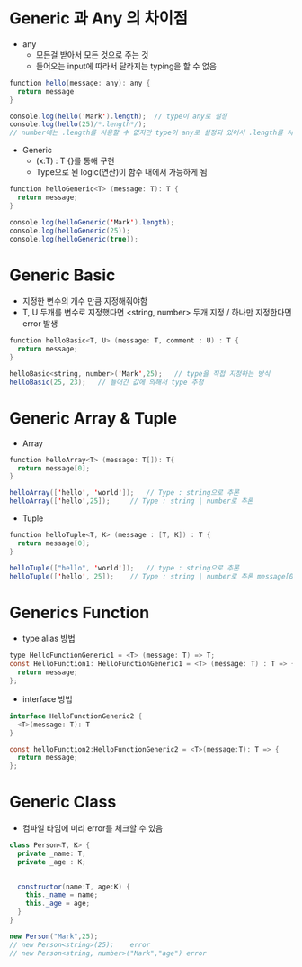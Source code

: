 # Generic 과 Any 의 차이점
- any
  - 모든걸 받아서 모든 것으로 주는 것
  - 들어오는 input에 따라서 달라지는 typing을 할 수 없음
```java
function hello(message: any): any {
  return message
}

console.log(hello('Mark').length);  // type이 any로 설정
console.log(hello(25)/*.length*/);
// number에는 .length를 사용할 수 없지만 type이 any로 설정되 있어서 .length를 사용해도 error가 발생하지 않음
```

- Generic
  - <T> (x:T) : T {}를 통해 구현
  - Type으로 된 logic(연산)이 함수 내에서 가능하게 됨
```java
function helloGeneric<T> (message: T): T {
  return message;
}

console.log(helloGeneric('Mark').length);
console.log(helloGeneric(25));
console.log(helloGeneric(true));
```

# Generic Basic
- 지정한 변수의 개수 만큼 지정해줘야함
- T, U 두개를 변수로 지정했다면 <string, number> 두개 지정 / <string> 하나만 지정한다면 error 발생
```java
function helloBasic<T, U> (message: T, comment : U) : T {
  return message;
}

helloBasic<string, number>('Mark',25);   // type을 직접 지정하는 방식
helloBasic(25, 23);   // 들어간 값에 의해서 type 추정
```

# Generic Array & Tuple
- Array
```java
function helloArray<T> (message: T[]): T{
  return message[0];
}

helloArray(['hello', 'world']);   // Type : string으로 추론
helloArray(['hello',25]);     // Type : string | number로 추론
```
- Tuple
```java
function helloTuple<T, K> (message : [T, K]) : T {
  return message[0];
}

helloTuple(["hello", 'world']);   // type : string으로 추론
helloTuple(['hello', 25]);    // Type : string | number로 추론 message[0]번째 배열은 string으로 정확하게 추론(Array와 차이점)
```

# Generics Function
- type alias 방법
```java
type HelloFunctionGeneric1 = <T> (message: T) => T;
const HelloFunction1: HelloFunctionGeneric1 = <T> (message: T) : T => {
  return message;
};
```
- interface 방법
```java
interface HelloFunctionGeneric2 {
  <T>(message: T): T
}

const helloFunction2:HelloFunctionGeneric2 = <T>(message:T): T => {
  return message;
};
```

# Generic Class
- 컴파일 타임에 미리 error를 체크할 수 있음
```java
class Person<T, K> {
  private _name: T;
  private _age : K;
  

  constructor(name:T, age:K) {
    this._name = name;
    this._age = age;
  }
}

new Person("Mark",25);
// new Person<string>(25);    error
// new Person<string, number>("Mark","age") error
```